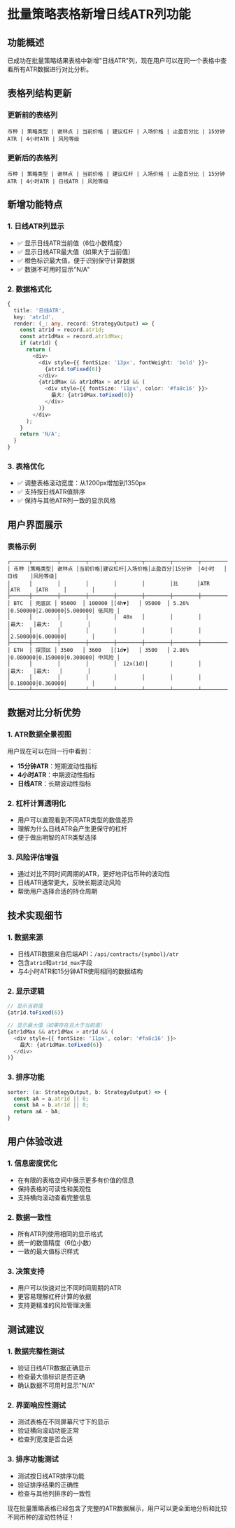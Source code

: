 # 批量策略表格新增日线ATR列功能

## 功能概述

已成功在批量策略结果表格中新增"日线ATR"列，现在用户可以在同一个表格中查看所有ATR数据进行对比分析。

## 表格列结构更新

### 更新前的表格列
```
币种 | 策略类型 | 谢林点 | 当前价格 | 建议杠杆 | 入场价格 | 止盈百分比 | 15分钟ATR | 4小时ATR | 风险等级
```

### 更新后的表格列
```
币种 | 策略类型 | 谢林点 | 当前价格 | 建议杠杆 | 入场价格 | 止盈百分比 | 15分钟ATR | 4小时ATR | 日线ATR | 风险等级
```

## 新增功能特点

### 1. **日线ATR列显示**
- ✅ 显示日线ATR当前值（6位小数精度）
- ✅ 显示日线ATR最大值（如果大于当前值）
- ✅ 橙色标识最大值，便于识别保守计算数据
- ✅ 数据不可用时显示"N/A"

### 2. **数据格式化**
```typescript
{
  title: '日线ATR',
  key: 'atr1d',
  render: (_: any, record: StrategyOutput) => {
    const atr1d = record.atr1d;
    const atr1dMax = record.atr1dMax;
    if (atr1d) {
      return (
        <div>
          <div style={{ fontSize: '13px', fontWeight: 'bold' }}>
            {atr1d.toFixed(6)}
          </div>
          {atr1dMax && atr1dMax > atr1d && (
            <div style={{ fontSize: '11px', color: '#fa8c16' }}>
              最大: {atr1dMax.toFixed(6)}
            </div>
          )}
        </div>
      );
    }
    return 'N/A';
  }
}
```

### 3. **表格优化**
- ✅ 调整表格滚动宽度：从1200px增加到1350px
- ✅ 支持按日线ATR值排序
- ✅ 保持与其他ATR列一致的显示风格

## 用户界面展示

### 表格示例
```
┌──────┬────────┬────────┬────────┬────────┬────────┬────────┬────────┬────────┬────────┬────────┐
│ 币种 │策略类型│ 谢林点 │当前价格│建议杠杆│入场价格│止盈百分│15分钟  │4小时   │日线    │风险等级│
│      │        │        │        │        │        │比      │ATR     │ATR     │ATR     │        │
├──────┼────────┼────────┼────────┼────────┼────────┼────────┼────────┼────────┼────────┼────────┤
│ BTC  │ 兜底区 │ 95000  │ 100000 │[4h▼]   │ 95000  │ 5.26%  │0.500000│2.000000│5.000000│ 低风险 │
│      │        │        │        │  40x   │        │        │        │最大:   │最大:   │        │
│      │        │        │        │        │        │        │        │2.500000│6.000000│        │
├──────┼────────┼────────┼────────┼────────┼────────┼────────┼────────┼────────┼────────┼────────┤
│ ETH  │ 探顶区 │ 3500   │ 3600   │[1d▼]   │ 3500   │ 2.86%  │0.080000│0.150000│0.300000│ 中风险 │
│      │        │        │        │  12x(1d)│       │        │        │最大:   │最大:   │        │
│      │        │        │        │        │        │        │        │0.180000│0.360000│        │
└──────┴────────┴────────┴────────┴────────┴────────┴────────┴────────┴────────┴────────┴────────┘
```

## 数据对比分析优势

### 1. **ATR数据全景视图**
用户现在可以在同一行中看到：
- **15分钟ATR**：短期波动性指标
- **4小时ATR**：中期波动性指标  
- **日线ATR**：长期波动性指标

### 2. **杠杆计算透明化**
- 用户可以直观看到不同ATR类型的数值差异
- 理解为什么日线ATR会产生更保守的杠杆
- 便于做出明智的ATR类型选择

### 3. **风险评估增强**
- 通过对比不同时间周期的ATR，更好地评估币种的波动性
- 日线ATR通常更大，反映长期波动风险
- 帮助用户选择合适的持仓周期

## 技术实现细节

### 1. **数据来源**
- 日线ATR数据来自后端API：`/api/contracts/{symbol}/atr`
- 包含`atr1d`和`atr1d_max`字段
- 与4小时ATR和15分钟ATR使用相同的数据结构

### 2. **显示逻辑**
```typescript
// 显示当前值
{atr1d.toFixed(6)}

// 显示最大值（如果存在且大于当前值）
{atr1dMax && atr1dMax > atr1d && (
  <div style={{ fontSize: '11px', color: '#fa8c16' }}>
    最大: {atr1dMax.toFixed(6)}
  </div>
)}
```

### 3. **排序功能**
```typescript
sorter: (a: StrategyOutput, b: StrategyOutput) => {
  const aA = a.atr1d || 0;
  const bA = b.atr1d || 0;
  return aA - bA;
}
```

## 用户体验改进

### 1. **信息密度优化**
- 在有限的表格空间中展示更多有价值的信息
- 保持表格的可读性和美观性
- 支持横向滚动查看完整信息

### 2. **数据一致性**
- 所有ATR列使用相同的显示格式
- 统一的数值精度（6位小数）
- 一致的最大值标识样式

### 3. **决策支持**
- 用户可以快速对比不同时间周期的ATR
- 更容易理解杠杆计算的依据
- 支持更精准的风险管理决策

## 测试建议

### 1. **数据完整性测试**
- 验证日线ATR数据正确显示
- 检查最大值标识是否正确
- 确认数据不可用时显示"N/A"

### 2. **界面响应性测试**
- 测试表格在不同屏幕尺寸下的显示
- 验证横向滚动功能正常
- 检查列宽度是否合适

### 3. **排序功能测试**
- 测试按日线ATR排序功能
- 验证排序结果的正确性
- 检查与其他列排序的一致性

现在批量策略表格已经包含了完整的ATR数据展示，用户可以更全面地分析和比较不同币种的波动性特征！
